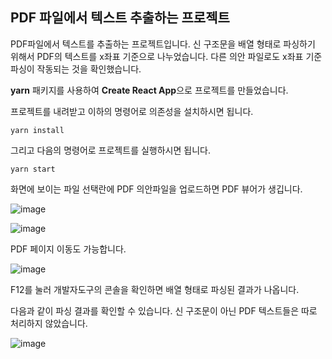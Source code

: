 ## PDF 파일에서 텍스트 추출하는 프로젝트

PDF파일에서 텍스트를 추출하는 프로젝트입니다.
신 구조문을 배열 형태로 파싱하기 위해서 PDF의 텍스트를 x좌표 기준으로 나누었습니다.
다른 의안 파일로도 x좌표 기준 파싱이 작동되는 것을 확인했습니다.


**yarn** 패키지를 사용하여 **Create React App**으로 프로젝트를 만들었습니다.

프로젝트를 내려받고 이하의 명령어로 의존성을 설치하시면 됩니다.

```
yarn install
```

그리고 다음의 명령어로 프로젝트를 실행하시면 됩니다.

```
yarn start
```

화면에 보이는 파일 선택란에 PDF 의안파일을 업로드하면 PDF 뷰어가 생깁니다. 

![image](https://github.com/user-attachments/assets/3c6e75e6-a5b9-42a4-bba4-0ad5452996a7)


![image](https://github.com/user-attachments/assets/06839f3f-dbae-44ba-95a0-ae4eae79a3a6)

PDF 페이지 이동도 가능합니다. 

![image](https://github.com/user-attachments/assets/82895817-1c4b-40fe-83de-595b25d9c7f6)

F12를 눌러 개발자도구의 콘솔을 확인하면 배열 형태로 파싱된 결과가 나옵니다.

다음과 같이 파싱 결과를 확인할 수 있습니다.
신 구조문이 아닌 PDF 텍스트들은 따로 처리하지 않았습니다.

![image](https://github.com/user-attachments/assets/a55aea05-659d-4306-9c76-c6a289867049)
